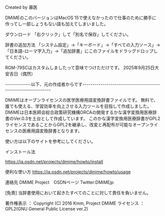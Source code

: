 
Created by 寡医

DMiMEのこのバージョンはMacOS 15で使えなかったので仕事のために勝手に作ってし一部しょうもない語も加えてしまいました。

ダウンロード
「右クリック」して「別名で保存」してください。

辞書の追加方法
「システム設定」→「キーボード」→「すべての入力ソース」→「日本語-ローマ字入力」→「追加辞書」にこのファイルをドラッグドロップしてください。

RGM-79SCはカスタムしましたって意味でつけただけです。
2025年9月25日大安吉日（偶然）


-------------以下、元の作成者からです--------------------------------------------------------------

 DMiMEはオープンライセンスの医学医療用語変換辞書ファイルです。
無料で、誰でも使える、学習効率を向上させる入力ツールを目指して作成しました。
DMiMEは日本医師会総合政策研究機構ORCAの開発するかな漢字変換用医療辞書のVer.0.3を土台として作成しています。
このかな漢字変換用医療辞書がGPL2ライセンスであることからGPL2を継承し、改変と再配布が可能なオープンライセンスの医療用語変換辞書となります。


 使い方は以下のサイトを参考にしてください。



インストール法

https://ja.osdn.net/projects/dmime/howto/install

便利な使い方
https://ja.osdn.net/projects/dmime/howto/usage






連絡先
DMiME Project　OSDNページ
Twitter:DMiMEjp


[免責]
当辞書使用において起きたすべてのことに対して責任を負いません。


著作権表示 ： Copyright (C) 2016 Kmm, Project DMiME
ライセンス ： GPL2(GNU General Public License ver.2)
